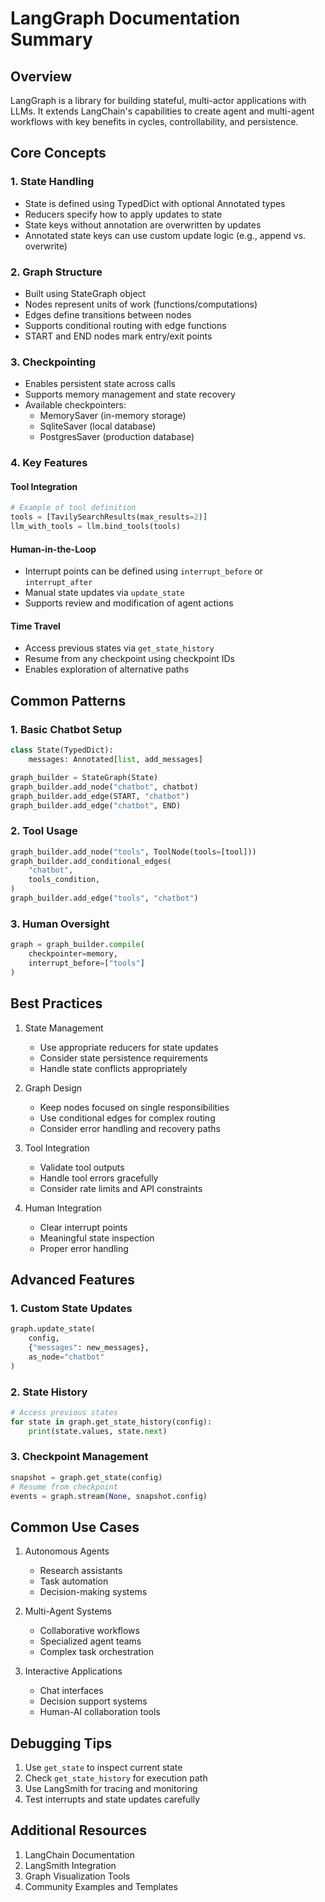 # LangGraph Documentation Summary

## Overview
LangGraph is a library for building stateful, multi-actor applications with LLMs. It extends LangChain's capabilities to create agent and multi-agent workflows with key benefits in cycles, controllability, and persistence.

## Core Concepts

### 1. State Handling
- State is defined using TypedDict with optional Annotated types
- Reducers specify how to apply updates to state
- State keys without annotation are overwritten by updates
- Annotated state keys can use custom update logic (e.g., append vs. overwrite)

### 2. Graph Structure
- Built using StateGraph object
- Nodes represent units of work (functions/computations)
- Edges define transitions between nodes
- Supports conditional routing with edge functions
- START and END nodes mark entry/exit points

### 3. Checkpointing
- Enables persistent state across calls
- Supports memory management and state recovery
- Available checkpointers:
  - MemorySaver (in-memory storage)
  - SqliteSaver (local database)
  - PostgresSaver (production database)

### 4. Key Features

#### Tool Integration
```python
# Example of tool definition
tools = [TavilySearchResults(max_results=2)]
llm_with_tools = llm.bind_tools(tools)
```

#### Human-in-the-Loop
- Interrupt points can be defined using `interrupt_before` or `interrupt_after`
- Manual state updates via `update_state`
- Supports review and modification of agent actions

#### Time Travel
- Access previous states via `get_state_history`
- Resume from any checkpoint using checkpoint IDs
- Enables exploration of alternative paths

## Common Patterns

### 1. Basic Chatbot Setup
```python
class State(TypedDict):
    messages: Annotated[list, add_messages]

graph_builder = StateGraph(State)
graph_builder.add_node("chatbot", chatbot)
graph_builder.add_edge(START, "chatbot")
graph_builder.add_edge("chatbot", END)
```

### 2. Tool Usage
```python
graph_builder.add_node("tools", ToolNode(tools=[tool]))
graph_builder.add_conditional_edges(
    "chatbot",
    tools_condition,
)
graph_builder.add_edge("tools", "chatbot")
```

### 3. Human Oversight
```python
graph = graph_builder.compile(
    checkpointer=memory,
    interrupt_before=["tools"]
)
```

## Best Practices

1. State Management
   - Use appropriate reducers for state updates
   - Consider state persistence requirements
   - Handle state conflicts appropriately

2. Graph Design
   - Keep nodes focused on single responsibilities
   - Use conditional edges for complex routing
   - Consider error handling and recovery paths

3. Tool Integration
   - Validate tool outputs
   - Handle tool errors gracefully
   - Consider rate limits and API constraints

4. Human Integration
   - Clear interrupt points
   - Meaningful state inspection
   - Proper error handling

## Advanced Features

### 1. Custom State Updates
```python
graph.update_state(
    config,
    {"messages": new_messages},
    as_node="chatbot"
)
```

### 2. State History
```python
# Access previous states
for state in graph.get_state_history(config):
    print(state.values, state.next)
```

### 3. Checkpoint Management
```python
snapshot = graph.get_state(config)
# Resume from checkpoint
events = graph.stream(None, snapshot.config)
```

## Common Use Cases

1. Autonomous Agents
   - Research assistants
   - Task automation
   - Decision-making systems

2. Multi-Agent Systems
   - Collaborative workflows
   - Specialized agent teams
   - Complex task orchestration

3. Interactive Applications
   - Chat interfaces
   - Decision support systems
   - Human-AI collaboration tools

## Debugging Tips

1. Use `get_state` to inspect current state
2. Check `get_state_history` for execution path
3. Use LangSmith for tracing and monitoring
4. Test interrupts and state updates carefully

## Additional Resources

1. LangChain Documentation
2. LangSmith Integration
3. Graph Visualization Tools
4. Community Examples and Templates
